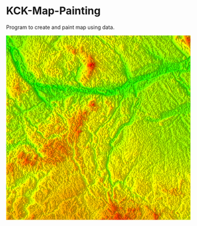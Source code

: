 # KCK-Map-Painting
Program to create and paint map using data.

![Created map](https://github.com/KieroKa/KCK-Map-Painting/blob/master/out.png)
